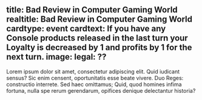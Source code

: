title: Bad Review in Computer Gaming World 
realtitle: Bad Review in Computer Gaming World 
cardtype: event
cardtext: If you have any Console products released in the last turn your Loyalty is decreased by 1 and profits by 1 for the next turn.
image: 
legal: ??
---
Lorem ipsum dolor sit amet, consectetur adipiscing elit. Quid iudicant sensus? Sic enim censent, oportunitatis esse beate vivere. Duo Reges: constructio interrete. Sed haec omittamus; Quid, quod homines infima fortuna, nulla spe rerum gerendarum, opifices denique delectantur historia?

